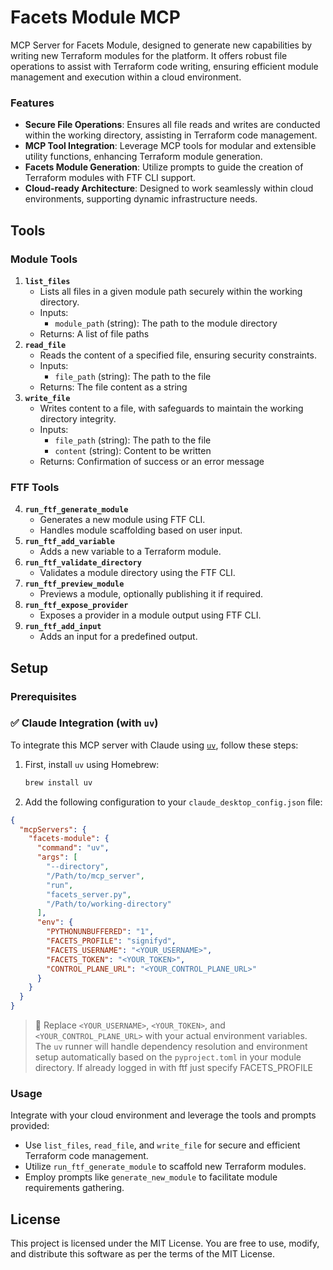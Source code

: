 # Facets Module MCP
MCP Server for Facets Module, designed to generate new capabilities by writing new Terraform modules for the platform. It offers robust file operations to assist with Terraform code writing, ensuring efficient module management and execution within a cloud environment.
### Features
- **Secure File Operations**: Ensures all file reads and writes are conducted within the working directory, assisting in Terraform code management.
- **MCP Tool Integration**: Leverage MCP tools for modular and extensible utility functions, enhancing Terraform module generation.
- **Facets Module Generation**: Utilize prompts to guide the creation of Terraform modules with FTF CLI support.
- **Cloud-ready Architecture**: Designed to work seamlessly within cloud environments, supporting dynamic infrastructure needs.
## Tools
### Module Tools
1. **`list_files`**
   - Lists all files in a given module path securely within the working directory.
   - Inputs:
     - `module_path` (string): The path to the module directory
   - Returns: A list of file paths
2. **`read_file`**
   - Reads the content of a specified file, ensuring security constraints.
   - Inputs:
     - `file_path` (string): The path to the file
   - Returns: The file content as a string
3. **`write_file`**
   - Writes content to a file, with safeguards to maintain the working directory integrity.
   - Inputs:
     - `file_path` (string): The path to the file
     - `content` (string): Content to be written
   - Returns: Confirmation of success or an error message
### FTF Tools
4. **`run_ftf_generate_module`**
   - Generates a new module using FTF CLI.
   - Handles module scaffolding based on user input.
5. **`run_ftf_add_variable`**
   - Adds a new variable to a Terraform module.
6. **`run_ftf_validate_directory`**
   - Validates a module directory using the FTF CLI.
7. **`run_ftf_preview_module`**
   - Previews a module, optionally publishing it if required.
8. **`run_ftf_expose_provider`**
   - Exposes a provider in a module output using FTF CLI.
9. **`run_ftf_add_input`**
   - Adds an input for a predefined output.
## Setup
### Prerequisites
### ✅ Claude Integration (with `uv`)
To integrate this MCP server with Claude using [`uv`](https://github.com/astral-sh/uv), follow these steps:

1. First, install `uv` using Homebrew:
   ```bash
   brew install uv
   ```

2. Add the following configuration to your `claude_desktop_config.json` file:
```json
{
  "mcpServers": {
    "facets-module": {
      "command": "uv",
      "args": [
        "--directory",
        "/Path/to/mcp_server",
        "run",
        "facets_server.py",
        "/Path/to/working-directory"
      ],
      "env": {
        "PYTHONUNBUFFERED": "1",
        "FACETS_PROFILE": "signifyd",
        "FACETS_USERNAME": "<YOUR_USERNAME>",
        "FACETS_TOKEN": "<YOUR_TOKEN>",
        "CONTROL_PLANE_URL": "<YOUR_CONTROL_PLANE_URL>"
      }
    }
  }
}
```
> 🧠 Replace `<YOUR_USERNAME>`, `<YOUR_TOKEN>`, and `<YOUR_CONTROL_PLANE_URL>` with your actual environment variables.  
> The `uv` runner will handle dependency resolution and environment setup automatically based on the `pyproject.toml` in your module directory.
> If already logged in with ftf just specify FACETS_PROFILE
### Usage
Integrate with your cloud environment and leverage the tools and prompts provided:
- Use `list_files`, `read_file`, and `write_file` for secure and efficient Terraform code management.
- Utilize `run_ftf_generate_module` to scaffold new Terraform modules.
- Employ prompts like `generate_new_module` to facilitate module requirements gathering.
## License
This project is licensed under the MIT License. You are free to use, modify, and distribute this software as per the terms of the MIT License.
